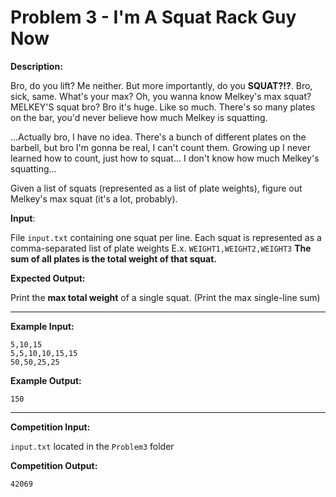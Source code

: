 # Problem 3 - I'm A Squat Rack Guy Now

**Description:**

Bro, do you lift? Me neither. But more importantly, do you **SQUAT?!?**. Bro, sick, same. What's your max? Oh, you wanna know Melkey's max squat? MELKEY'S squat bro? Bro it's huge. Like so much. There's so many plates on the bar, you'd never believe how much Melkey is squatting.

...Actually bro, I have no idea.
There's a bunch of different plates on the barbell, but bro I'm gonna be real, I can't count them. Growing up I never learned how to count, just how to squat... I don't know how much Melkey's squatting...

Given a list of squats (represented as a list of plate weights), figure out Melkey's max squat (it's a lot, probably).

**Input**:

File `input.txt` containing one squat per line.
Each squat is represented as a comma-separated list of plate weights E.x. `WEIGHT1,WEIGHT2,WEIGHT3`
**The sum of all plates is the total weight of that squat.**

**Expected Output:**

Print the **max total weight** of a single squat. (Print the max single-line sum)

-----

**Example Input:**

```
5,10,15
5,5,10,10,15,15
50,50,25,25
```

**Example Output:**

`150`

--------------

**Competition Input:**

`input.txt` located in the `Problem3` folder

**Competition Output:**

`42069`